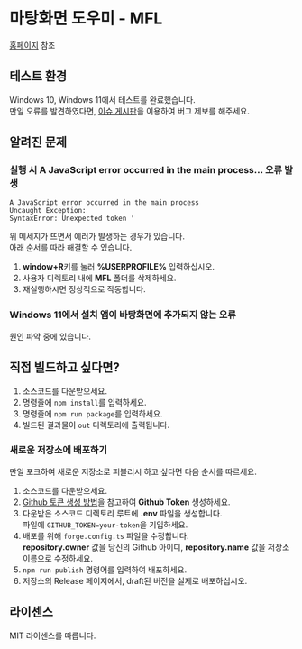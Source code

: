 # 마탕화면 도우미 - MFL

[홈페이지](https://mfl.izure.org) 참조

## 테스트 환경

Windows 10, Windows 11에서 테스트를 완료했습니다.  
만일 오류를 발견하였다면, [이슈 게시판](https://github.com/izure1/mabinogi-foreground-limter/issues)을 이용하여 버그 제보를 해주세요.

## 알려진 문제

### 실행 시 **A JavaScript error occurred in the main process...** 오류 발생

```text
A JavaScript error occurred in the main process
Uncaught Exception:
SyntaxError: Unexpected token '
```

위 메세지가 뜨면서 에러가 발생하는 경우가 있습니다.  
아래 순서를 따라 해결할 수 있습니다.

1. **window+R**키를 눌러 **%USERPROFILE%** 입력하십시오.
1. 사용자 디렉토리 내에 **MFL** 폴더를 삭제하세요.
1. 재실행하시면 정상적으로 작동합니다.

### Windows 11에서 설치 앱이 바탕화면에 추가되지 않는 오류

원인 파악 중에 있습니다.

## 직접 빌드하고 싶다면?

1. 소스코드를 다운받으세요.
1. 명령줄에 `npm install`를 입력하세요.
1. 명령줄에 `npm run package`를 입력하세요.
1. 빌드된 결과물이 `out` 디렉토리에 출력됩니다.

### 새로운 저장소에 배포하기

만일 포크하여 새로운 저장소로 퍼블리시 하고 싶다면 다음 순서를 따르세요.

1. 소스코드를 다운받으세요.
1. [Github 토큰 생성 방법](https://www.electronjs.org/docs/latest/tutorial/tutorial-publishing-updating)을 참고하여 **Github Token** 생성하세요.
1. 다운받은 소스코드 디렉토리 루트에 **.env** 파일을 생성합니다.  
파일에 `GITHUB_TOKEN=your-token`을 기입하세요.  
1. 배포를 위해 `forge.config.ts` 파일을 수정합니다.  
**repository.owner** 값을 당신의 Github 아이디, **repository.name** 값을 저장소 이름으로 수정하세요.
1. `npm run publish` 명령어를 입력하여 배포하세요.
1. 저장소의 Release 페이지에서, draft된 버전을 실제로 배포하십시오.

## 라이센스

MIT 라이센스를 따릅니다.
